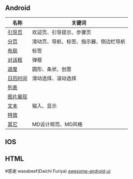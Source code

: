 
## Android
名称| 关键词 
---|---
[引导页](Android/引导页.md)|欢迎页、引导提示、步骤页
[分页](Android/分页.md)|滑动页、导航、标签、指示器、侧边栏导航
[布局](Android/布局.md)|标签
[对话框](Android/对话框.md)|弹框
[进度](Android/进度.md)|圆形、条状、创意
[日历时间](Android/日历时间.md)|滑动选择、滚动选择
[列表](Android/列表.md)|
[图片展现](Android/图片展现.md)|
[文本](Android/文本.md)|输入、显示
[特效](Android/特效.md)|
[其它](Android/其它.md)|MD设计规范、MD风格

## IOS

## HTML


#感谢
wasabeef(Daichi Furiya) [awesome-android-ui](https://github.com/wasabeef/awesome-android-ui)
